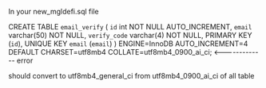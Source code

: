 In your new_mgldefi.sql file

CREATE TABLE `email_verify` (
  `id` int NOT NULL AUTO_INCREMENT,
  `email` varchar(50) NOT NULL,
  `verify_code` varchar(4) NOT NULL,
  PRIMARY KEY (`id`),
  UNIQUE KEY `email` (`email`)
) ENGINE=InnoDB AUTO_INCREMENT=4 DEFAULT CHARSET=utf8mb4 COLLATE=utf8mb4_0900_ai_ci;   <------------- error


should convert to utf8mb4_general_ci from utf8mb4_0900_ai_ci of all table

